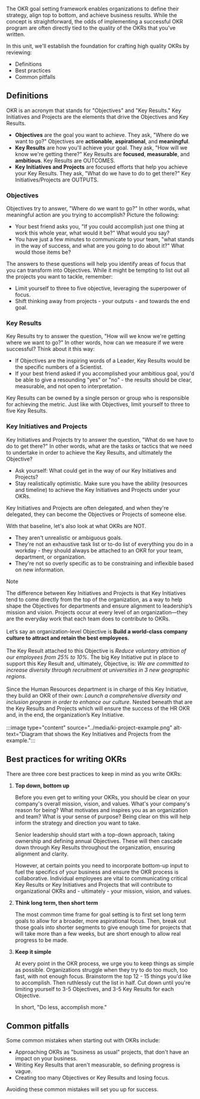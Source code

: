 The OKR goal setting framework enables organizations to define their strategy, align top to bottom, and achieve business results. While the concept is straightforward, the odds of implementing a successful OKR program are often directly tied to the quality of the OKRs that you've written.

In this unit, we'll establish the foundation for crafting high quality OKRs by reviewing:

- Definitions
- Best practices
- Common pitfalls

## Definitions

OKR is an acronym that stands for "Objectives" and "Key Results." Key Initiatives and Projects are the elements that drive the Objectives and Key Results.

- **Objectives** are the goal you want to achieve. They ask, "Where do we want to go?" Objectives are **actionable**, **aspirational**, and **meaningful**.
- **Key Results** are how you'll achieve your goal. They ask, "How will we know we're getting there?" Key Results are **focused**, **measurable**, and **ambitious**. Key Results are OUTCOMES.
- **Key Initiatives and Projects** are focused efforts that help you achieve your Key Results. They ask, "What do we have to do to get there?" Key Initiatives/Projects are OUTPUTS.

### Objectives

Objectives try to answer, "Where do we want to go?" In other words, what meaningful action are you trying to accomplish? Picture the following:

- Your best friend asks you, "If you could accomplish just one thing at work this whole year, what would it be?" What would you say?
- You have just a few minutes to communicate to your team, "what stands in the way of success, and what are you going to do about it?" What would those items be?

The answers to these questions will help you identify areas of focus that you can transform into Objectives. While it might be tempting to list out all the projects you want to tackle, remember:

- Limit yourself to three to five objective, leveraging the superpower of focus.
- Shift thinking away from projects - your outputs - and towards the end goal.

### Key Results

Key Results try to answer the question, "How will we know we're getting where we want to go?" In other words, how can we measure if we were successful? Think about it this way:

- If Objectives are the inspiring words of a Leader, Key Results would be the specific numbers of a Scientist.
- If your best friend asked if you accomplished your ambitious goal, you'd be able to give a resounding "yes" or "no" - the results should be clear, measurable, and not open to interpretation.

Key Results can be owned by a single person or group who is responsible for achieving the metric. Just like with Objectives, limit yourself to three to five Key Results.

### Key Initiatives and Projects

Key Initiatives and Projects try to answer the question, "What do we have to do to get there?" In other words, what are the tasks or tactics that we need to undertake in order to achieve the Key Results, and ultimately the Objective?

- Ask yourself: What could get in the way of our Key Initiatives and Projects?
- Stay realistically optimistic. Make sure you have the ability (resources and timeline) to achieve the Key Initiatives and Projects under your OKRs.

Key Initiatives and Projects are often delegated, and when they're delegated, they can become the Objectives or Projects of someone else.

With that baseline, let's also look at what OKRs are NOT.

- They aren't unrealistic or ambiguous goals.
- They're not an exhaustive task list or to-do list of everything you do in a workday - they should always be attached to an OKR for your team, department, or organization.
- They're not so overly specific as to be constraining and inflexible based on new information.

> [!NOTE]
> The difference between Key Initiatives and Projects is that Key Initiatives tend to come directly from the top of the organization, as a way to help shape the Objectives for departments and ensure alignment to leadership’s mission and vision. Projects occur at every level of an organization—they are the everyday work that each team does to contribute to OKRs.<br><br>Let’s say an organization-level Objective is **Build a world-class company culture to attract and retain the best employees.** <br><br> The Key Result attached to this Objective is *Reduce voluntary attrition of our employees from 25% to 10%*. The big Key Initiative put in place to support this Key Result and, ultimately, Objective, is: *We are committed to increase diversity through recruitment at universities in 3 new geographic regions.* <br><br> Since the Human Resources department is in charge of this Key Initiative, they build an OKR of their own: *Launch a comprehensive diversity and inclusion program in order to enhance our culture.* Nested beneath that are the Key Results and Projects which will ensure the success of the HR OKR and, in the end, the organization’s Key Initiative.  <br><br> :::image type="content" source="../media/ki-project-example.png" alt-text="Diagram that shows the Key Initiatives and Projects from the example.":::

## Best practices for writing OKRs
There are three core best practices to keep in mind as you write OKRs:

1. **Top down, bottom up**

    Before you even get to writing your OKRs, you should be clear on  your company's overall mission, vision, and values. What's your company's reason for being? What motivates and inspires you as an organization and team? What is your sense of purpose? Being clear on this will help inform the strategy and direction you want to take.

    Senior leadership should start with a top-down approach, taking ownership and defining annual Objectives. These will then cascade down through Key Results throughout the organization, ensuring alignment and clarity.

    However, at certain points you need to incorporate bottom-up input to fuel the specifics of your business and ensure the OKR process is collaborative. Individual employees are vital to communicating critical Key Results or Key Initiatives and Projects that will contribute to organizational OKRs and - ultimately - your mission, vision, and values.

2. **Think long term, then short term**

    The most common time frame for goal setting is to first set long term goals to allow for a broader, more aspirational focus. Then, break out those goals into shorter segments to give enough time for projects that will take more than a few weeks, but are short enough to allow real progress to be made.

3. **Keep it simple**

    At every point in the OKR process, we urge you to keep things as simple as possible. Organizations struggle when they try to do too much, too fast, with not enough focus. Brainstorm the top 12 - 15 things you'd like to accomplish. Then ruthlessly cut the list in half. Cut down until you're limiting yourself to 3-5 Objectives, and 3-5 Key Results for each Objective.

    In short, "Do less, accomplish more."

## Common pitfalls

Some common mistakes when starting out with OKRs include:

- Approaching OKRs as "business as usual" projects, that don't have an impact on your business.
- Writing Key Results that aren't measurable, so defining progress is vague.
- Creating too many Objectives or Key Results and losing focus.

Avoiding these common mistakes will set you up for success.